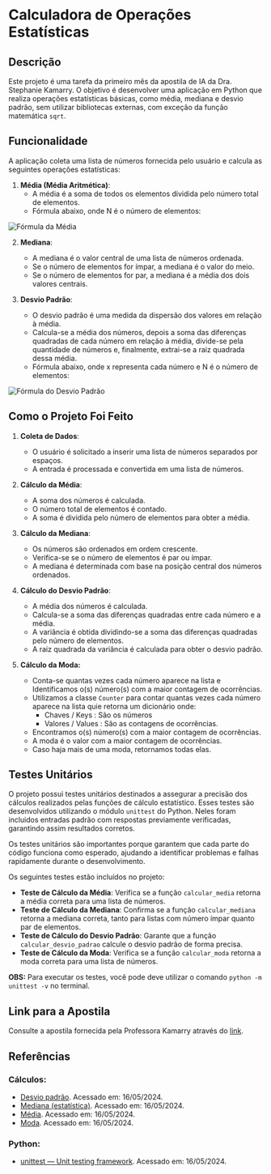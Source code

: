 # Calculadora de Operações Estatísticas

## Descrição

Este projeto é uma tarefa da primeiro mês da apostila de IA da Dra. Stephanie Kamarry. O objetivo é desenvolver uma aplicação em Python que realiza operações estatísticas básicas, como média, mediana e desvio padrão, sem utilizar bibliotecas externas, com exceção da função matemática `sqrt`.

## Funcionalidade

A aplicação coleta uma lista de números fornecida pelo usuário e calcula as seguintes operações estatísticas:

1. **Média (Média Aritmética)**:
   - A média é a soma de todos os elementos dividida pelo número total de elementos.
   - Fórmula abaixo, onde N é o número de elementos: 

![Fórmula da Média](https://i.imgur.com/mFBoijP.jpg)

2. **Mediana**:
   - A mediana é o valor central de uma lista de números ordenada.
   - Se o número de elementos for ímpar, a mediana é o valor do meio.
   - Se o número de elementos for par, a mediana é a média dos dois valores centrais.

3. **Desvio Padrão**:
   - O desvio padrão é uma medida da dispersão dos valores em relação à média.
   - Calcula-se a média dos números, depois a soma das diferenças quadradas de cada número em relação à média, divide-se pela quantidade de números e, finalmente, extrai-se a raiz quadrada dessa média.
   - Fórmula abaixo, onde x representa cada número e N é o número de elementos:

![Fórmula do Desvio Padrão](https://i.imgur.com/rcfp6vk.png)

## Como o Projeto Foi Feito

1. **Coleta de Dados**:
   - O usuário é solicitado a inserir uma lista de números separados por espaços.
   - A entrada é processada e convertida em uma lista de números.

2. **Cálculo da Média**:
   - A soma dos números é calculada.
   - O número total de elementos é contado.
   - A soma é dividida pelo número de elementos para obter a média.

3. **Cálculo da Mediana**:
   - Os números são ordenados em ordem crescente.
   - Verifica-se se o número de elementos é par ou ímpar.
   - A mediana é determinada com base na posição central dos números ordenados.

4. **Cálculo do Desvio Padrão**:
   - A média dos números é calculada.
   - Calcula-se a soma das diferenças quadradas entre cada número e a média.
   - A variância é obtida dividindo-se a soma das diferenças quadradas pelo número de elementos.
   - A raiz quadrada da variância é calculada para obter o desvio padrão.

5. **Cálculo da Moda:**
   - Conta-se quantas vezes cada número aparece na lista e Identificamos o(s) número(s) com a maior contagem de ocorrências.
   - Utilizamos a classe `Counter` para contar quantas vezes cada número aparece na lista quie retorna um dicionário onde:
     - Chaves / Keys : São os números
     - Valores / Values : São as contagens de ocorrências.
   - Encontramos o(s) número(s) com a maior contagem de ocorrências.
   - A moda é o valor com a maior contagem de ocorrências.
   - Caso haja mais de uma moda, retornamos todas elas.

## Testes Unitários

O projeto possui testes unitários destinados a assegurar a precisão dos cálculos realizados pelas funções de cálculo estatístico. Esses testes são desenvolvidos utilizando o módulo `unittest` do Python. Neles foram incluidos entradas padrão com respostas previamente verificadas, garantindo assim resultados corretos.

Os testes unitários são importantes porque garantem que cada parte do código funciona como esperado, ajudando a identificar problemas e falhas rapidamente durante o desenvolvimento.

Os seguintes testes estão incluídos no projeto:

- **Teste de Cálculo da Média**: Verifica se a função `calcular_media` retorna a média correta para uma lista de números.
- **Teste de Cálculo da Mediana**: Confirma se a função `calcular_mediana` retorna a mediana correta, tanto para listas com número ímpar quanto par de elementos.
- **Teste de Cálculo do Desvio Padrão**: Garante que a função `calcular_desvio_padrao` calcule o desvio padrão de forma precisa.
- **Teste de Cálculo da Moda**: Verifica se a função `calcular_moda` retorna a moda correta para uma lista de números.

**OBS:** Para executar os testes, você pode deve utilizar o comando `python -m unittest -v` no terminal.

## Link para a Apostila

Consulte a apostila fornecida pela Professora Kamarry através do [link](https://docs.google.com/document/d/1E15j1WMReA4unM3atGOMGEvwEaN5kylx22nWoz2DffQ/edit#heading=h.4r9g73p14p37).

## Referências

### **Cálculos:**
  - [Desvio padrão](https://pt.wikipedia.org/wiki/Desvio_padr%C3%A3o). Acessado em: 16/05/2024.
  - [Mediana (estatística)](https://pt.wikipedia.org/wiki/Mediana_(estat%C3%ADstica)). Acessado em: 16/05/2024.
  - [Média](https://pt.wikipedia.org/wiki/M%C3%A9dia). Acessado em: 16/05/2024.
  - [Moda](https://pt.wikipedia.org/wiki/Moda_(estat%C3%ADstica)#:~:text=Moda%20%C3%A9%20uma%20das%20medidas,em%20um%20conjunto%20de%20dados.). Acessado em: 16/05/2024.

### **Python:**
  - [unittest — Unit testing framework](https://docs.python.org/3/library/unittest.html). Acessado em: 16/05/2024.

